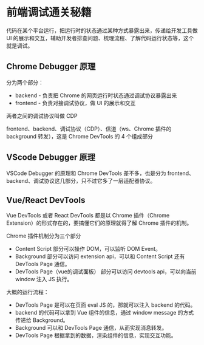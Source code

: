 # 前端调试通关秘籍

代码在某个平台运行，把运行时的状态通过某种方式暴露出来，传递给开发工具做 UI 的展示和交互，辅助开发者排查问题、梳理流程、了解代码运行状态等，这个就是调试。

## Chrome Debugger 原理

分为两个部分：

- backend - 负责把 Chrome 的网页运行时状态通过调试协议暴露出来
- frontend - 负责对接调试协议，做 UI 的展示和交互

两者之间的调试协议叫做 CDP

frontend、backend、调试协议（CDP）、信道（ws、Chrome 插件的 background 转发），这是 Chrome DevTools 的 4 个组成部分

## VScode Debugger 原理

VSCode Debugger 的原理和 Chrome DevTools 差不多，也是分为 frontend、backend、调试协议这几部分，只不过它多了一层适配器协议。

## Vue/React DevTools

Vue DevTools 或者 React DevTools 都是以 Chrome 插件（Chrome Extension）的形式存在的，要搞懂它们的原理就得了解 Chrome 插件的机制。

Chrome 插件机制分为三个部分

- Content Script 部分可以操作 DOM，可以监听 DOM Event。
- Background 部分可以访问 extension api，可以和 Content Script 还有 DevTools Page 通信。
- DevTools Page（vue的调试面板） 部分可以访问 devtools api，可以向当前 window 注入 JS 执行。

大概的运行流程：

- DevTools Page 是可以在页面 eval JS 的，那就可以注入 backend 的代码。
- backend 的代码可以拿到 Vue 组件的信息，通过 window message 的方式传递给 Background。
- Background 可以和 DevTools Page 通信，从而实现消息转发。
- DevTools Page 根据拿到的数据，渲染组件的信息，实现交互功能。
